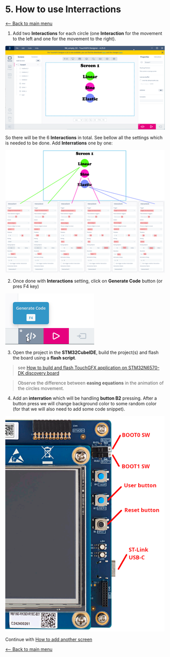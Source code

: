 # 5. How to use Interractions
[<-- Back to main menu](README.md)

1. Add two **Interactions** for each circle (one **Interaction** for the movement to the left and one for the movement to the right).

![](imgs/Interactions.gif)

So there will be the 6 **Interactions** in total. See bellow all the settings which is needed to be done. Add **Interrations** one by one:

![](imgs/interactions.png)

2. Once done with **Interactions** setting, click on **Generate Code** button (or pres F4 key)

![](imgs/generate.png)

3. Open the project in the **STM32CubeIDE**, build the project(s) and flash the board using a **flash script**.

> see [How to build and flash TouchGFX application on STM32N6570-DK discovery board](02_How_to_build_and_flash_TouchGFX_application_on_STM32N6570-DK_discovery_board.md)

> Observe the difference between **easing equations** in the animation of the circles movement.

4. Add an **interration** which will be handling **button B2** pressing. After a button press we will change background color to some random color (for that we will also need to add some code snippet).

![](imgs/Board.png)

Continue with [How to add another screen](06_How_to_add_another_screen.md)



[<-- Back to main menu](README.md)